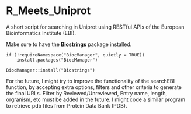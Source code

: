 # R_Meets_Uniprot
A short script for searching in Uniprot using RESTful APIs of the European Bioinformatics Institute (EBI).

Make sure to have the [**Biostrings**](https://bioconductor.org/packages/release/bioc/html/Biostrings.html) package installed.

```
if (!requireNamespace("BiocManager", quietly = TRUE))
    install.packages("BiocManager")

BiocManager::install("Biostrings")
```

For the future, I might try to improve the functionality of the searchEBI function, by accepting extra options, filters and other criteria to generate the final URLs. 
Filter by Reviewed/Unreviewed, Entry name, length, orgranism, etc must be added in the future.
I might code a similar program to retrieve pdb files from Protein Data Bank (PDB).
